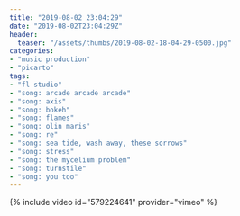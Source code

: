 ```yaml
---
title: "2019-08-02 23:04:29"
date: "2019-08-02T23:04:29Z"
header:
  teaser: "/assets/thumbs/2019-08-02-18-04-29-0500.jpg"
categories:
- "music production"
- "picarto"
tags:
- "fl studio"
- "song: arcade arcade arcade"
- "song: axis"
- "song: bokeh"
- "song: flames"
- "song: olin maris"
- "song: re"
- "song: sea tide, wash away, these sorrows"
- "song: stress"
- "song: the mycelium problem"
- "song: turnstile"
- "song: you too"
---
```

{% include video id="579224641" provider="vimeo" %}
